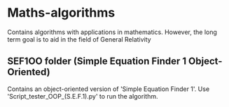 # Maths-algorithms
Contains algorithms with applications in mathematics. However, the long term goal is to aid in the field of General Relativity

## SEF1OO folder (Simple Equation Finder 1 Object-Oriented)
Contains an object-oriented version of 'Simple Equation Finder 1'. Use 'Script_tester_OOP_(S.E.F.1).py' to run the algorithm.
